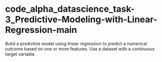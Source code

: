 # code_alpha_datascience_task-3_Predictive-Modeling-with-Linear-Regression-main
Build a predictive model using linear regression to  predict a numerical outcome based on one or more  features. Use a dataset with a continuous target  variable.
